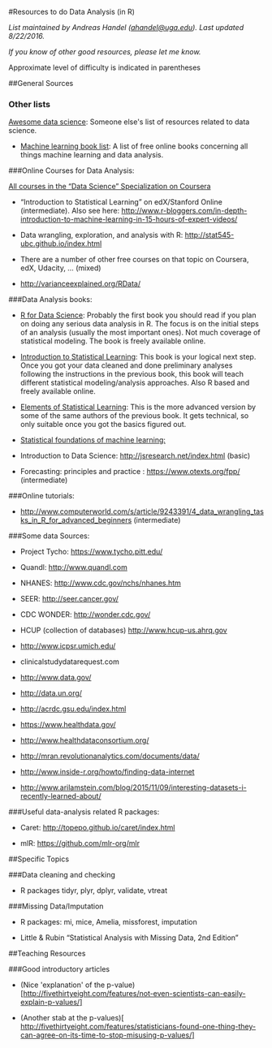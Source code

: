 #Resources to do Data Analysis (in R)

*List maintained by Andreas Handel (ahandel@uga.edu). Last updated 8/22/2016.*

*If you know of other good resources, please let me know.*

Approximate level of difficulty is indicated in parentheses

##General Sources

### Other lists

[Awesome data science](https://github.com/bulutyazilim/awesome-datascience): Someone else's list of resources related to data science.

* [Machine learning book list](https://github.com/josephmisiti/awesome-machine-learning/blob/master/books.md): A list of free online books concerning all things machine learning and data analysis.


###Online Courses for Data Analysis:

[All courses in the “Data Science” Specialization on Coursera](https://www.coursera.org/specializations/jhu-data-science)

-   “Introduction to Statistical Learning” on edX/Stanford
    Online (intermediate). Also see here:
    <http://www.r-bloggers.com/in-depth-introduction-to-machine-learning-in-15-hours-of-expert-videos/>

-   Data wrangling, exploration, and analysis with R:
    <http://stat545-ubc.github.io/index.html>

-   There are a number of other free courses on that topic on Coursera,
    edX, Udacity, … (mixed)

-   http://varianceexplained.org/RData/



###Data Analysis books:

* [R for Data Science](http://r4ds.had.co.nz/): Probably the first book you should read if you plan on doing any serious data analysis in R. The focus is on the initial steps of an analysis (usually the most important ones). Not much coverage of statistical modeling. The book is freely available online.

* [Introduction to Statistical Learning](http://www-bcf.usc.edu/~gareth/ISL/): This book is your logical next step. Once you got your data cleaned and done preliminary analyses following the instructions in the previous book, this book will teach different statistical modeling/analysis approaches. Also R based and freely available online.

* [Elements of Statistical Learning](http://statweb.stanford.edu/~tibs/ElemStatLearn/): This is the more advanced version by some of the same authors of the previous book. It gets technical, so only suitable once you got the basics figured out.



* [Statistical foundations of machine learning:](https://www.otexts.org/book/sfml) 

-   Introduction to Data Science:
    <http://jsresearch.net/index.html> (basic)

-   Forecasting: principles and practice :
    <https://www.otexts.org/fpp/> (intermediate)

###Online tutorials:

-   <http://www.computerworld.com/s/article/9243391/4_data_wrangling_tasks_in_R_for_advanced_beginners> (intermediate)

###Some data Sources:

-   Project Tycho: https://www.tycho.pitt.edu/

-   Quandl: http://www.quandl.com

-   NHANES: http://www.cdc.gov/nchs/nhanes.htm

-   SEER: http://seer.cancer.gov/

-   CDC WONDER: http://wonder.cdc.gov/

-   HCUP (collection of databases) http://www.hcup-us.ahrq.gov

-   http://www.icpsr.umich.edu/

-   clinicalstudydatarequest.com

-   <http://www.data.gov/>

-   <http://data.un.org/>

-   http://acrdc.gsu.edu/index.html

-   <https://www.healthdata.gov/>

-   <http://www.healthdataconsortium.org/>

-   <http://mran.revolutionanalytics.com/documents/data/>

-   <http://www.inside-r.org/howto/finding-data-internet>

-   http://www.arilamstein.com/blog/2015/11/09/interesting-datasets-i-recently-learned-about/

###Useful data-analysis related R packages:

-   Caret: http://topepo.github.io/caret/index.html

-   mlR: https://github.com/mlr-org/mlr



##Specific Topics

###Data cleaning and checking

-   R packages tidyr, plyr, dplyr, validate, vtreat




###Missing Data/Imputation

-   R packages: mi, mice, Amelia, missforest, imputation

-   Little & Rubin “Statistical Analysis with Missing Data, 2nd Edition”


##Teaching Resources

###Good introductory articles


- (Nice 'explanation' of the p-value)[http://fivethirtyeight.com/features/not-even-scientists-can-easily-explain-p-values/]

- (Another stab at the p-values)[ http://fivethirtyeight.com/features/statisticians-found-one-thing-they-can-agree-on-its-time-to-stop-misusing-p-values/]




